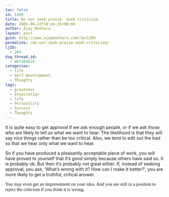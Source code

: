 ```yaml
---
toc: false
id: 1309
title: Do not seek praise. Seek criticism.
date: 2009-06-22T10:24:26+00:00
author: Ajay Matharu
layout: post
guid: http://www.ajaymatharu.com/?p=1309
permalink: /do-not-seek-praise-seek-criticism/
ljID:
  - 264
dsq_thread_id:
  - 465384824
categories:
  - life
  - Self Development
  - Thoughts
tags:
  - greatness
  - Inspiration
  - life
  - Personality
  - Success
  - Thoughts
---
```

<p class="MsoNormal">
  It is quite easy to get approval if we ask enough people, or if we ask those who are likely to tell us what we want to hear. The likelihood is that they will say nice things rather than be too critical. Also, we tend to edit out the bad so that we hear only what we want to hear.
</p>

<p class="MsoNormal">
  So if you have produced a pleasantly acceptable piece of work, you will have proved to yourself that it’s good simply because others have said so. It is probably ok. But then it’s probably not great either. If, instead of seeking approval, you ask, ‘What’s wrong with it? How can I make it better?’, you are more likely to get a truthful, critical answer.
</p>

<span style="font-size: 11pt; line-height: 115%; font-family: &quot;Calibri&quot;,&quot;sans-serif&quot;;">You may even get an improvement on your idea. And you are still in a position to reject the criticism if you think it is wrong. </span>
